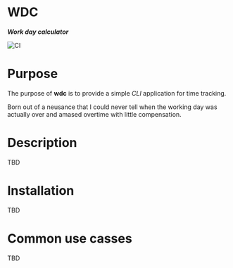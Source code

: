 # WDC

***Work day calculator***

![CI](https://github.com/dejanfajfar/wdc/workflows/CI/badge.svg)

# Purpose

The purpose of **wdc** is to provide a simple _CLI_ application for time tracking.

Born out of a neusance that I could never tell when the working day was actually over and amased overtime with little compensation.

# Description

TBD

# Installation

TBD

# Common use casses

TBD